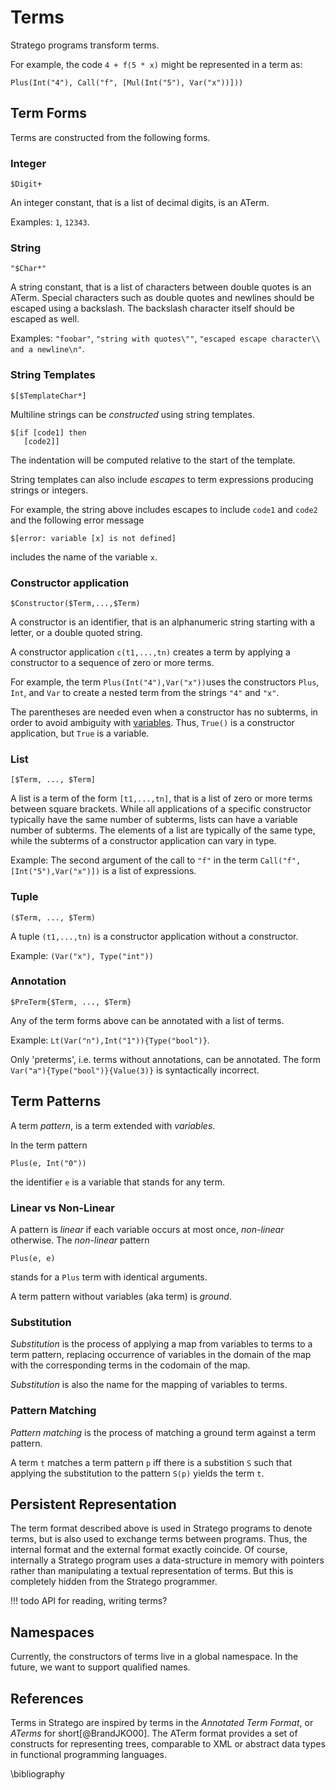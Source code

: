 # Terms

Stratego programs transform terms.

For example, the code `4 + f(5 * x)` might be represented in a term as:

```aterm
Plus(Int("4"), Call("f", [Mul(Int("5"), Var("x"))]))
```

## Term Forms

Terms are constructed from the following forms.


### Integer

```stratego
$Digit+
```

An integer constant, that is a list of decimal digits, is an ATerm.

Examples: `1`, `12343`.


### String

```stratego
"$Char*"
```

A string constant, that is a list of characters between double quotes is an ATerm.
Special characters such as double quotes and newlines should be escaped using a backslash.
The backslash character itself should be escaped as well.

Examples: `"foobar"`, `"string with quotes\""`, `"escaped escape character\\ and a newline\n"`.


### String Templates

```stratego
$[$TemplateChar*]
```

Multiline strings can be _constructed_ using string templates.

```stratego
$[if [code1] then
   [code2]]
```

The indentation will be computed relative to the start of the template.

String templates can also include _escapes_ to term expressions producing strings or integers.

For example, the string above includes escapes to include `code1` and `code2` and the following error message

```stratego
$[error: variable [x] is not defined]
```

includes the name of the variable `x`.


### Constructor application

```stratego
$Constructor($Term,...,$Term)
```

A constructor is an identifier, that is an alphanumeric string starting with a letter, or a double quoted string.

A constructor application `c(t1,...,tn)` creates a term by applying a constructor to a sequence of zero or more terms.

For example, the term `Plus(Int("4"),Var("x"))`uses the constructors `Plus`, `Int`, and `Var` to create a nested term from the strings `"4"` and `"x"`.

The parentheses are needed even when a constructor has no subterms, in order to avoid ambiguity with [variables](#term-patterns).
Thus, `True()` is a constructor application, but `True` is a variable.


### List

```stratego
[$Term, ..., $Term]
```

A list is a term of the form `[t1,...,tn]`, that is a list of zero or more terms between square brackets.
While all applications of a specific constructor typically have the same number of subterms, lists can have a variable number of subterms.
The elements of a list are typically of the same type, while the subterms of a constructor application can vary in type.

Example: The second argument of the call to `"f"` in the term `Call("f",[Int("5"),Var("x")])` is a list of expressions.


### Tuple

```stratego
($Term, ..., $Term)
```

A tuple `(t1,...,tn)` is a constructor application without a constructor.

Example: `(Var("x"), Type("int"))`


### Annotation

```stratego
$PreTerm{$Term, ..., $Term}
```

Any of the term forms above can be annotated with a list of terms.  

Example: `Lt(Var("n"),Int("1")){Type("bool")}`.

Only 'preterms', i.e. terms without annotations, can be annotated.
The form `Var("a"){Type("bool")}{Value(3)}` is syntactically incorrect.


## Term Patterns

A term _pattern_, is a term extended with _variables_.

In the term pattern

```stratego
Plus(e, Int("0"))
```

the identifier `e` is a variable that stands for any term.


### Linear vs Non-Linear

A pattern is _linear_ if each variable occurs at most once, _non-linear_ otherwise.
The _non-linear_ pattern

```stratego
Plus(e, e)
```

stands for a `Plus` term with identical arguments.

A term pattern without variables (aka term) is _ground_.


### Substitution

_Substitution_ is the process of applying a map from variables to terms to a term pattern, replacing occurrence of variables in the domain of the map with the corresponding terms in the codomain of the map.

_Substitution_ is also the name for the mapping of variables to terms.


### Pattern Matching

_Pattern matching_ is the process of matching a ground term against a term pattern.

A term `t` matches a term pattern `p` iff there is a substition `S` such that applying the substitution to the pattern `S(p)` yields the term `t`.


## Persistent Representation

The term format described above is used in Stratego programs to denote
terms, but is also used to exchange terms between programs.
Thus, the internal format and the external format exactly coincide.
Of course, internally a Stratego program uses a data-structure in memory with
pointers rather than manipulating a textual representation of terms.
But this is completely hidden from the Stratego programmer.

!!! todo
    API for reading, writing terms?


## Namespaces

Currently, the constructors of terms live in a global namespace.
In the future, we want to support qualified names.


## References

Terms in Stratego are inspired by terms in the *Annotated Term Format*, or *ATerms* for short[@BrandJKO00].
The ATerm format provides a set of constructs for representing trees, comparable to XML or abstract data types in functional programming languages.

\bibliography
